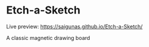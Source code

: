 # Etch-a-Sketch
Live preview: https://saigunas.github.io/Etch-a-Sketch/

A classic magnetic drawing board
